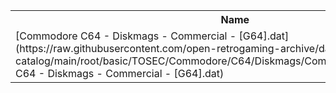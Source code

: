 <table>
<tr><th>Name</th><th>Size</th></tr>
<tr><td>
[Commodore C64 - Diskmags - Commercial - [G64].dat](https://raw.githubusercontent.com/open-retrogaming-archive/dat-catalog/main/root/basic/TOSEC/Commodore/C64/Diskmags/Commercial/[G64]/Commodore C64 - Diskmags - Commercial - [G64].dat)
</td><td>34554</td></tr>
</table>
